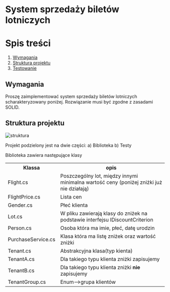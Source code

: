 # System sprzedaży biletów lotniczych
# Spis treści
1. [Wymagania](#wymagania)
2. [Struktura projektu](#Struktura-projektu)
3. [Testowanie](#Testowanie)


## Wymagania
Proszę zaimplementować system sprzedaży biletów lotniczych scharakteryzowany
poniżej. Rozwiązanie musi być zgodne z zasadami SOLID.


## Struktura projektu


![struktura](https://github.com/user-attachments/assets/dbf70e65-5b5a-47a0-8cfa-2937bc072a32)

Projekt podzielony jest na dwie części:
 a) Biblioteka
 b) Testy

Biblioteka zawiera następujące klasy
<table>
   <tbody>
      <tr>
         <th>Klassa</th>
         <th>opis</th>
      </tr>
      <tr>
         <td>Flight.cs</td>
         <td>Poszczególny lot, między innymi minimalna wartość ceny (poniżej zniżki już nie działają)</td>
      </tr>
      <tr>
         <td>FlightPrice.cs</td>
         <td>Lista cen</td>
      </tr>
      <tr>
         <td>Gender.cs</td>
         <td>Płeć klienta</td>
      </tr>
      <tr>
         <td>Lot.cs</td>
         <td>W pliku zawierają klasy do zniżek na podstawie interfejsu IDiscountCriterion</td>
      </tr>
      <tr>
         <td>Person.cs</td>
         <td>Osoba która ma imie, płeć, datę urodzin</td>
      </tr>
      <tr>
         <td>PurchaseService.cs</td>
         <td>Klasa która ma listę zniżek oraz wartość zniżki</td>
      </tr>
      <tr>
         <td>Tenant.cs</td>
         <td>Abstrakcyjna klasa(typ kienta)</td>
      </tr>
      <tr>
         <td>TenantA.cs</td>
         <td>Dla takiego typu klienta zniżki zapisujemy</td>
      </tr>
      <tr>
         <td>TenantB.cs</td>
         <td>Dla takiego typu klienta zniżki <b>nie</b> zapisujemy</td>
      </tr>
      <tr>
         <td>TenantGroup.cs</td>
         <td>Enum-->grupa klientów</td>
      </tr>
   </tbody>
</table>


